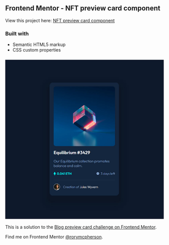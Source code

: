 ## Frontend Mentor - NFT preview card component

View this project here: [NFT preview card component](https://rorymcpherson.github.io/frontend-mentor/nft-preview-card-component/index.html)

### Built with

- Semantic HTML5 markup
- CSS custom properties

###

![](./images/screenshot.jpg)

This is a solution to the [Blog preview card challenge on Frontend Mentor](https://www.frontendmentor.io/challenges/nft-preview-card-component-SbdUL_w0U).

Find me on Frontend Mentor [@rorymcpherson](https://www.frontendmentor.io/profile/rorymcpherson).